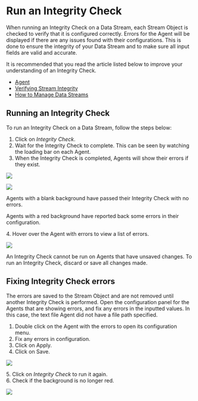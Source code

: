# Run an Integrity Check

When running an Integrity Check on a Data Stream, each Stream Object is checked to verify that it is configured correctly. Errors for the Agent will be displayed if there are any issues found with their configurations. This is done to ensure the integrity of your Data Stream and to make sure all input fields are valid and accurate.

<!-- unsupported tag removed -->
It is recommended that you read the article listed below to improve your understanding of an Integrity Check.

* [Agent](../../concepts/agent/)
* [Verifying Stream Integrity](../../concepts/data-stream/verifying-stream-integrity.md)
* [How to Manage Data Streams](manage-data-streams.md)
<!-- unsupported tag removed -->

## Running an Integrity Check

To run an Integrity Check on a Data Stream, follow the steps below:

1. Click on _Integrity Check_.
2. Wait for the Integrity Check to complete. This can be seen by watching the loading bar on each Agent.
3. When the Integrity Check is completed, Agents will show their errors if they exist.

![](../../.gitbook/assets/I\_1.png)

![](../../.gitbook/assets/I\_2.png)

<!-- unsupported tag removed -->
Agents with a blank background have passed their Integrity Check with no errors.
<!-- unsupported tag removed -->

<!-- unsupported tag removed -->
Agents with a red background have reported back some errors in their configuration.
<!-- unsupported tag removed -->

&#x20;   4\. Hover over the Agent with errors to view a list of errors.

![](../../.gitbook/assets/I\_3.png)

<!-- unsupported tag removed -->
An Integrity Check cannot be run on Agents that have unsaved changes. To run an Integrity Check, discard or save all changes made.&#x20;
<!-- unsupported tag removed -->

## Fixing Integrity Check errors

The errors are saved to the Stream Object and are not removed until another Integrity Check is performed. Open the configuration panel for the Agents that are showing errors, and fix any errors in the inputted values. In this case, the text file Agent did not have a file path specified. &#x20;

1. Double click on the Agent with the errors to open its configuration menu.
2. Fix any errors in configuration.
3. Click on Apply.
4. Click on Save.

![](../../.gitbook/assets/I\_4.png)

&#x20;   5\. Click on _Integrity Check_ to run it again.\
&#x20;   6\. Check if the background is no longer red.

![](../../.gitbook/assets/I\_5.png)
